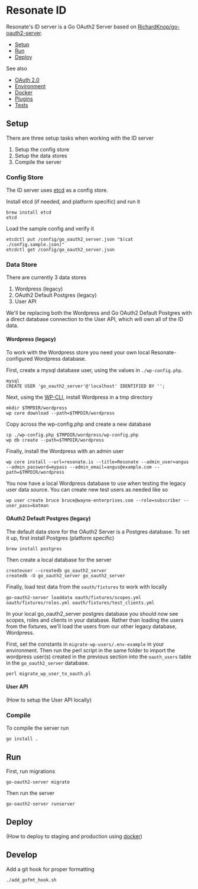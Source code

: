 # Resonate ID

Resonate's ID server is a Go OAuth2 Server based on [RichardKnop/go-oauth2-server](https://github.com/RichardKnop/go-oauth2-server).

* [Setup](#setup)
* [Run](#run)
* [Deploy](#deploy)

See also

* [OAuth 2.0](docs/oauth2.md)
* [Environment](docs/environment.md)
* [Docker](docs/docker.md)
* [Plugins](docs/plugins.md)
* [Tests](docs/tests.md)

## Setup

There are three setup tasks when working with the ID server

1. Setup the config store
2. Setup the data stores
3. Compile the server

### Config Store

The ID server uses [etcd](https://github.com/etcd-io/etcd) as a config store.

Install etcd (if needed, and platform specific) and run it

```
brew install etcd
etcd
```

Load the sample config and verify it

```
etcdctl put /config/go_oauth2_server.json "$(cat ./config.sample.json)"
etcdctl get /config/go_oauth2_server.json
```

### Data Store

There are currently 3 data stores

1. Wordpress (legacy)
2. OAuth2 Default Postgres (legacy)
3. User API

We'll be replacing both the Wordpress and Go OAuth2 Default Postgres with a direct database connection to the User API, which will own all of the ID data.

#### Wordpress (legacy)

To work with the Wordpress store you need your own local Resonate-configured Wordpress database.

First, create a mysql database user, using the values in ``./wp-config.php``.

```
mysql
CREATE USER 'go_oauth2_server'@'localhost' IDENTIFIED BY '';
```

Next, using the [WP-CLI](https://wp-cli.org/), install Wordpress in a tmp directory

```
mkdir $TMPDIR/wordpress
wp core download --path=$TMPDIR/wordpress
```

Copy across the wp-config.php and create a new database

```
cp ./wp-config.php $TMPDIR/wordpress/wp-config.php
wp db create --path=$TMPDIR/wordpress
```

Finally, install the Wordpress with an admin user

```
wp core install --url=resonate.is --title=Resonate --admin_user=angus --admin_password=mypass --admin_email=angus@example.com --path=$TMPDIR/wordpress
```

You now have a local Wordpress database to use when testing the legacy user data source. You can create new test users as needed like so

```
wp user create bruce bruce@wayne-enterprises.com --role=subscriber --user_pass=batman
```

#### OAuth2 Default Postgres (legacy)

The default data store for the OAuth2 Server is a Postgres database. To set it up, first install Postgres (platform specific)

```
brew install postgres
```

Then create a local database for the server

```
createuser --createdb go_oauth2_server
createdb -U go_oauth2_server go_oauth2_server
```

Finally, load test data from the ``oauth/fixtures`` to work with locally

```
go-oauth2-server loaddata oauth/fixtures/scopes.yml oauth/fixtures/roles.yml oauth/fixtures/test_clients.yml
```

In your local go_oauth2_server postgres database you should now see scopes, roles and clients in your database. Rather than loading the users from the fixtures, we'll load the users from our other legacy database, Wordpress. 

First, set the constants in ``migrate-wp-users/.env-example`` in your environment. Then run the perl script in the
same folder to import the wordpress user(s) created in the previous section into the ``oauth_users`` table in the 
``go_oauth2_server`` database.

```
perl migrate_wp_user_to_oauth.pl
```

#### User API

(How to setup the User API locally)

### Compile

To compile the server run

```
go install .
```

## Run

First, run migrations

```
go-oauth2-server migrate
```

Then run the server

```
go-oauth2-server runserver
```

## Deploy

(How to deploy to staging and production using [docker](docs/docker.md))

## Develop

Add a git hook for proper formatting
```
./add_gofmt_hook.sh
```
